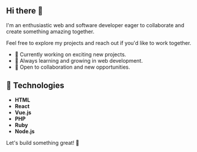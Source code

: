 ## Hi there 👋


I'm an enthusiastic web and software developer eager to collaborate and create something amazing together. 

Feel free to explore my projects and reach out if you'd like to work together.

- 🔭 Currently working on exciting new projects.
- 🌱 Always learning and growing in web development.
- 👯 Open to collaboration and new opportunities.

## 🚀 Technologies

- **HTML**
- **React**
- **Vue.js**
- **PHP**
- **Ruby**
- **Node.js**

Let's build something great! 🚀
